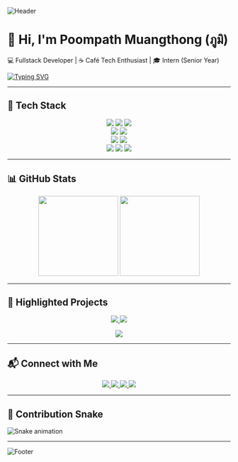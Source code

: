 ![Header](https://capsule-render.vercel.app/api?type=waving&color=0:38B2AC,100:009688&height=200&section=header&text=Poompath%20Muangthong%20(ภูมิ)&fontColor=ffffff&fontSize=40&fontAlignY=35)

# 👋 Hi, I'm Poompath Muangthong (ภูมิ)  

💻 Fullstack Developer | ☕ Café Tech Enthusiast | 🎓 Intern (Senior Year)  

[![Typing SVG](https://readme-typing-svg.herokuapp.com?color=38B2AC&lines=Fullstack+Developer;Cafe+Management+System;Flutter+%2B+Angular+%2B+Go;Always+Learning+🚀)](https://git.io/typing-svg)

---

## 🔧 Tech Stack
<p align="center">
  <img src="https://img.shields.io/badge/Angular-DD0031?style=for-the-badge&logo=angular&logoColor=white"/>
  <img src="https://img.shields.io/badge/React-20232A?style=for-the-badge&logo=react&logoColor=61DAFB"/>
  <img src="https://img.shields.io/badge/Tailwind_CSS-38B2AC?style=for-the-badge&logo=tailwind-css&logoColor=white"/>
  <br/>
  <img src="https://img.shields.io/badge/Go-00ADD8?style=for-the-badge&logo=go&logoColor=white"/>
  <img src="https://img.shields.io/badge/FastAPI-009688?style=for-the-badge&logo=fastapi&logoColor=white"/>
  <br/>
  <img src="https://img.shields.io/badge/MongoDB-47A248?style=for-the-badge&logo=mongodb&logoColor=white"/>
  <img src="https://img.shields.io/badge/Firebase-FFCA28?style=for-the-badge&logo=firebase&logoColor=black"/>
  <br/>
  <img src="https://img.shields.io/badge/Docker-2496ED?style=for-the-badge&logo=docker&logoColor=white"/>
  <img src="https://img.shields.io/badge/Git-F05032?style=for-the-badge&logo=git&logoColor=white"/>
  <img src="https://img.shields.io/badge/Figma-F24E1E?style=for-the-badge&logo=figma&logoColor=white"/>
</p>

---

## 📊 GitHub Stats
<p align="center">
  <img height="180em" src="https://github-readme-stats.vercel.app/api?username=PoomITD65&show_icons=true&theme=tokyonight&hide_border=true"/>
  <img height="180em" src="https://github-readme-stats.vercel.app/api/top-langs/?username=PoomITD65&layout=compact&theme=tokyonight&hide_border=true"/>
</p>

---

## 🚀 Highlighted Projects
<p align="center">
  <a href="https://github.com/PoomITD65/EasyCrop">
    <img src="https://github-readme-stats.vercel.app/api/pin/?username=PoomITD65&repo=EasyCrop&theme=tokyonight" />
  </a>
  <a href="https://github.com/PoomITD65/exam">
    <img src="https://github-readme-stats.vercel.app/api/pin/?username=PoomITD65&repo=exam&theme=tokyonight" />
  </a>
</p>
<p align="center">
  <a href="https://github.com/PoomITD65/SpendLog-System-mobile-application-Dart-">
    <img src="https://github-readme-stats.vercel.app/api/pin/?username=PoomITD65&repo=SpendLog-System-mobile-application-Dart-&theme=tokyonight" />
  </a>
</p>

---

## 📬 Connect with Me
<p align="center">
  <a href="mailto:pumipath.muangthong@gmail.com">
    <img src="https://img.shields.io/badge/Gmail-D14836?style=for-the-badge&logo=gmail&logoColor=white"/>
  </a>
  <a href="https://github.com/PoomITD65">
    <img src="https://img.shields.io/badge/GitHub-181717?style=for-the-badge&logo=github&logoColor=white"/>
  </a>
  <a href="https://www.facebook.com/poom.sung.2025/">
    <img src="https://img.shields.io/badge/Facebook-1877F2?style=for-the-badge&logo=facebook&logoColor=white"/>
  </a>
  <a href="https://www.instagram.com/dev_poom/?next=%2Fp%2FDKhZ2ith71g%2F">
    <img src="https://img.shields.io/badge/Instagram-E4405F?style=for-the-badge&logo=instagram&logoColor=white"/>
  </a>
</p>

---

## 🐍 Contribution Snake
![Snake animation](https://github.com/PoomITD65/PoomITD65/blob/output/github-contribution-grid-snake.svg)

---

![Footer](https://capsule-render.vercel.app/api?type=waving&color=0:009688,100:38B2AC&height=120&section=footer)
